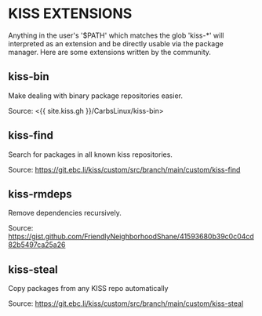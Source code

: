 KISS EXTENSIONS
===============

Anything in the user's '$PATH' which matches the glob 'kiss-*' will interpreted
as an extension and be directly usable via the package manager. Here are some
extensions written by the community.

kiss-bin
--------

Make dealing with binary package repositories easier.

Source: <{{ site.kiss.gh }}/CarbsLinux/kiss-bin>

kiss-find
---------

Search for packages in all known kiss repositories.

Source: <https://git.ebc.li/kiss/custom/src/branch/main/custom/kiss-find>

kiss-rmdeps
-----------

Remove dependencies recursively.

Source: <https://gist.github.com/FriendlyNeighborhoodShane/41593680b39c0c04cd82b5497ca25a26>

kiss-steal
----------

Copy packages from any KISS repo automatically

Source: <https://git.ebc.li/kiss/custom/src/branch/main/custom/kiss-steal>
